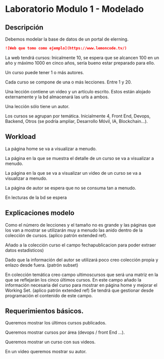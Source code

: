 # Laboratorio Modulo 1 - Modelado

## Descripción

Debemos modelar la base de datos de un portal de elerning.

```md
![Web que tomo como ejemplo](https://www.lemoncode.tv/)
```

La web tendrá cursos: Inicalmente 10, se espera que se alcancen 100 en un año y máximo 1000 en cinco años, sería bueno estar preparado para ello.

Un curso puede tener 1 o más autores.

Cada curso se compone de una o más lecciones. Entre 1 y 20.

Una lección contiene un video y un artículo escrito. Estos están alojado externamente y la bd almacenará las urls a ambos.

Una lección sólo tiene un autor.

Los cursos se agrupan por temática. Inicialmente 4, Front End, Devops, Backend, Otros (se podría ampliar, Desarrollo Móvil, IA, Blockchain...).

## Workload

La página home se va a visualizar a menudo.

La página en la que se muestra el detalle de un curso se va a visualizar a menudo.

La página en la que se va a visualizar un video de un curso se va a visualizar a menudo.

La página de autor se espera que no se consuma tan a menudo.

En lecturas de la bd se espera

## Explicaciones modelo

Como el número de lecciones y el tamaño no es grande y las páginas que los van a mostrar se utilizarán muy a menudo
las anido dentro de la colección de cursos. (aplico patrón extended ref).

Añado a la colección curso el campo fechapublicacion para poder extraer datos estadísticos)

Dado que la información del autor se utilizará poco creo colección propia y enlazo desde fuera. (patrón subset)

En colección temática creo campo ultimoscursos que será una matriz en la que se reflejarán los cinco últimos cursos.
En este campo añado la información necesaria del curso para mostrar en página home y mejorar el Working Set. (aplico patrón extended ref)
Se tendrá que gestionar desde programación el contenido de este campo.

## Requerimientos básicos.

Queremos mostrar los últimos cursos publicados.

Queremos mostrar cursos por área (devops / front End ...).

Queremos mostrar un curso con sus videos.

En un video queremos mostrar su autor.
